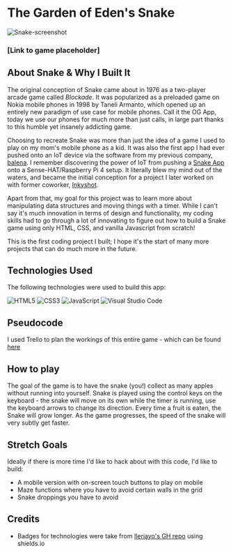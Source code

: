 # The Garden of Eden's Snake
<img src="https://i.ibb.co/fD8Yqxv/Snake-screenshot.png" alt="Snake-screenshot" border="0">

### [Link to game placeholder]
## About Snake & Why I Built It
The original conception of Snake came about in 1976 as a two-player arcade game called _Blockade_. It was popularized as a preloaded game on Nokia mobile phones in 1998 by Taneli Armanto, which opened up an entirely new paradigm of use case for mobile phones. Call it the OG App, today we use our phones for much more than just calls, in large part thanks to this humble yet insanely addicting game.

Choosing to recreate Snake was more than just the idea of a game I used to play on my mom's mobile phone as a kid. It was also the first app I had ever pushed onto an IoT device via the software from my previous company, [balena](https://github.com/balena-io). I remember discovering the power of IoT from pushing a [Snake App](https://github.com/balena-io-playground/sense-snake)  onto a Sense-HAT/Raspberry Pi 4 setup. It literally blew my mind out of the waters, and became the initial conception for a project I later worked on with former coworker, [Inkyshot](https://github.com/balenalabs/inkyshot).

Apart from that, my goal for this project was to learn more about manipulating data structures and moving things with a timer. While I can't say it's much innovation in terms of design and functionality, my coding skills had to go through a lot of innovating to figure out how to build a Snake game using only HTML, CSS, and vanilla Javascript from scratch!

This is the first coding project I built; I hope it's the start of many more projects that can do much more in the future. 

## Technologies Used
The following technologies were used to build this app:

![HTML5](https://img.shields.io/badge/html5-%23E34F26.svg?style=for-the-badge&logo=html5&logoColor=white)
![CSS3](https://img.shields.io/badge/css3-%231572B6.svg?style=for-the-badge&logo=css3&logoColor=white)
![JavaScript](https://img.shields.io/badge/javascript-%23323330.svg?style=for-the-badge&logo=javascript&logoColor=%23F7DF1E)
![Visual Studio Code](https://img.shields.io/badge/Visual%20Studio%20Code-0078d7.svg?style=for-the-badge&logo=visual-studio-code&logoColor=white)

## Pseudocode
I used Trello to plan the workings of this entire game - which can be found [here](https://trello.com/b/u7Z8Ejrj/snake-web-browser-pseudocode)

## How to play
The goal of the game is to have the snake (you!) collect as many apples without running into yourself. Snake is played using the control keys on the keyboard - the snake will move on its own while the timer is running, use the keyboard arrows to change its direction. Every time a fruit is eaten, the Snake will grow longer. As the game progresses, the speed of the snake will very subtly get faster.
## Stretch Goals
Ideally if there is more time I'd like to hack about with this code, I'd like to build: 
+ A mobile version with on-screen touch buttons to play on mobile
+ Maze functions where you have to avoid certain walls in the grid
+ Snake droppings you have to avoid 
## Credits
+ Badges for technologies were take from [Ileriayo's GH repo](https://github.com/Ileriayo/markdown-badges) using shields.io
